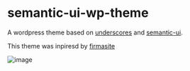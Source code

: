 # semantic-ui-wp-theme

A wordpress theme based on [underscores](http://underscores.me/) and [semantic-ui](http://semantic-ui.com). 

This theme was inpiresd by [firmasite](https://wordpress.org/themes/firmasite)

![image](http://)